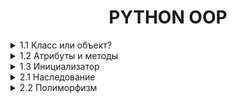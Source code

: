 <div style="text-align: center">
    <h1>PYTHON OOP</h1>
</div>

<details>
    <summary>1.1 Класс или объект?</summary>
Класс — это шаблон или чертеж для создания объектов. Он описывает, какие данные (атрибуты) и действия (методы) будут у объектов.
Объект — это экземпляр класса. Это конкретная реализация класса, которая содержит данные и может выполнять действия.

Пример:
```python
# Класс — это "чертеж" для создания объектов
class Dog:
    pass

# Объект — это конкретный экземпляр класса
my_dog = Dog()
```
</details>



<details>
    <summary>1.2 Атрибуты и методы</summary>
Атрибуты — это переменные, которые принадлежат объекту. Они хранят данные объекта.
Методы — это функции, которые принадлежат объекту. Они определяют поведение объекта.

Пример:
```python
class Dog:
    # Атрибут класса (общий для всех объектов)
    species = "Canis familiaris"

    # Метод инициализации (конструктор)
    def __init__(self, name, age):
        # Атрибуты объекта
        self.name = name
        self.age = age

    # Метод объекта
    def bark(self):
        return f"{self.name} говорит: Гав!"
```
</details>


<details>
    <summary>1.3 Инициализатор</summary>
Инициализатор — это специальный метод __init__, который автоматически вызывается при создании объекта. Он используется для установки начальных значений атрибутов объекта.

Пример:
```python
class Cat:
    def __init__(self, name, color):
        self.name = name
        self.color = color

    def meow(self):
        return f"{self.name} говорит: Мяу!"

```
</details>


<details>
    <summary>2.1 Наследование</summary>
Наследование — это механизм, который позволяет создавать новый класс на основе существующего. Новый класс (дочерний) наследует атрибуты и методы родительского класса и может добавлять свои собственные.

Пример:
```python
# Родительский класс
class Animal:
    def __init__(self, name):
        self.name = name

    def speak(self):
        return f"{self.name} издает звук."

# Дочерний класс
class Dog(Animal):  # Наследуемся от Animal
    def bark(self):
        return f"{self.name} говорит: Гав!"

# Создаем объект дочернего класса
my_dog = Dog("Бобик")

# Используем методы родительского и дочернего классов
print(my_dog.speak())  # Метод родительского класса
print(my_dog.bark())   # Метод дочернего класса
```
Добавление атрибутов в класс
Атрибуты — это переменные, которые принадлежат объекту. Они хранят данные объекта. Атрибуты можно добавлять в класс через метод __init__ (инициализатор).

Пример:
```python
class Car:
    def __init__(self, brand, model, year):
        # Добавляем атрибуты
        self.brand = brand
        self.model = model
        self.year = year
```
*    self.brand, self.model, self.year — это атрибуты объекта.
*    brand, model, year — это параметры, которые передаются при создании объекта.

super() — это функция, которая позволяет вызывать методы родительского класса из дочернего класса. Она часто используется в методе __init__, чтобы не дублировать код.

Пример:
```python
class Car:
    def __init__(self, brand, model, year):
        self.brand = brand
        self.model = model
        self.year = year

    def info(self):
        return f"{self.brand} {self.model} age: {self.year}"

class ElectricCar(Car):  # Наследуемся от Car
    def __init__(self, brand, model, year, battery_capacity):
        super().__init__(brand, model, year)  # Вызов конструктора родительского класса
        self.battery_capacity = battery_capacity  # Новый атрибут

    def charge(self):
        return f"Зарядка {self.brand} {self.model} с батареей {self.battery_capacity} kWh."

# Создаем объект
my_electric_car = ElectricCar("Tesla", "Model S", 2022, 100)
```
*   `super().__init__(brand, model, year) ` вызывает метод `__init__` родительского класса Animal и устанавливает атрибут name.
*   После этого можно добавлять новые атрибуты, например, `battery_capacity`.

Если тебе хочется уменьшить дублирование, можно передавать параметры в виде словаря:
В классах `**kwargs` часто используется для передачи произвольных именованных аргументов в конструктор `__init__`. Это удобно, когда у тебя много атрибутов, и ты не хочешь перечислять их все вручную.
```python
class Person:
    def __init__(self, **kwargs):
        self.name = kwargs.get("name")
        self.age = kwargs.get("age")
        self.city = kwargs.get("city")

    def introduce(self):
        return f"Меня зовут {self.name}, мне {self.age} лет, я из {self.city}."

person = Person(name="Alice", age=25, city="New York")
print(person.introduce())  # Вывод: Меня зовут Alice, мне 25 лет, я из New York.
```
</details>


<details>
    <summary>2.2 Полиморфизм</summary>
Полиморфизм — это возможность использовать объекты разных классов одинаковым образом. Это означает, что разные классы могут иметь методы с одинаковыми именами, но разной реализацией.
</details>